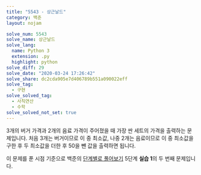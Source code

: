 ```yaml
---
title: "5543 - 상근날드"
category: 백준
layout: nojam

solve_num: 5543
solve_name: 상근날드
solve_lang:
  name: Python 3
  extension: .py
  highlight: python
solve_diff: 29
solve_date: "2020-03-24 17:26:42"
solve_share: dc2cda905e7d406789b551a090022eff
solve_tag:
  - 구현
solve_solved_tag:
  - 사칙연산
  - 수학
solve_solved_not_set: true
---
```


3개의 버거 가격과 2개의 음료 가격이 주어졌을 때 가장 싼 세트의 가격을 출력하는 문제입니다. 처음 3개는 버거이므로 이 중 최소값, 나중 2개는 음료이므로 이 중 최소값을 구한 후 두 최소값을 더한 후 50을 뺀 값을 출력하면 됩니다.

이 문제를 푼 시점 기준으로 백준의 [단계별로 풀어보기](http://noj.am/p/s) 5단계 **실습 1**의 두 번째 문제입니다.
